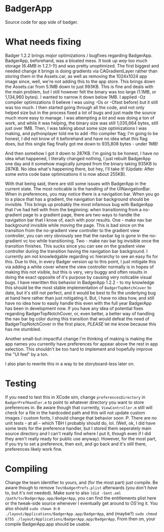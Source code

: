# BadgerApp
Source code for app side of badger.

# What needs fixing
Badger 1.2.2 brings *major* optimizations / bugfixes regarding BadgerApp. BadgerApp, beforehand, was a bloated mess. It took up *way* too much storage (6.4MB in 1.2.1-1!) and was pretty unoptimized. The first biggest and needed change it brings is doing gradients via CAGradientLayer rather than storing them in the Assets.car, as well as removing the 1024x1024 app image since, well, we're not adding this to the app store. This brings down the Assets.car from 5.1MB down to just 993KB. This is fine and deals with the main problem, but I still however felt the binary was too large (1.1MB, or 1,134,960 bytes). I wanted to narrow it down below 1MB. I applied -Oz compiler optimizations (I believe I was using -Os or -Ofast before) but it still was too much. I then started going through all the code, and not only helped size but in the process fixed a lot of bugs and just made the source much more easy to manage. I was attempting a *lot* and was doing a ton of work, and while it was helping, the binary size was still 1,035,664 bytes, still just over 1MB. Then, I was talking about some size optimizations I was making, and pythonplayer told me to add -flto compiler flag; I'm going to be honest, I did not know of it beforehand and have no idea what this flag does, but this single flag finally got me down to 935,808 bytes - under 1MB!

And then somehow I got it down to 287KB. I'm going to be honest, I have *no* idea what happened, I literally changed nothing, I just rebuilt BadgerApp one day and it somehow magically jumped from the binary taking 935KB to 287KB. No idea what's happening there, but hey, I'll take it! (Update: After some extra code base optimizations it is now about 255KB).

With that being said, there are still some issues with BadgerApp in the current state. The most noticable is the handling of the UINavigationBar. When in preferences, you may notice there is a navigation bar. When you go to a place that has a gradient, the navigation bar background should be invisible. This brings up probably the most infamous bug with BadgerApp that I've had hell with from the beginning: when transitioning from a no-gradient page to a gradient page, there are two ways to handle the navigation bar that I know of, each with poor results. One - make nav bar background invisible while moving the page. This is bad since on the transition from the no-gradient view controller to the gradient view controller, you can very obviously see that the navbar bg is gone in the no-gradient vc too while transitioning. Two - make nav bar bg invisible once the transition finishes. This sucks since you can see on the gradient view controller during the transition having the navigation bar background. I currently am not knowledgable regarding vc hierarchy to see an easy fix for this. Due to this, in every Badger version up to this point, I just mitigate this via adding a white cover where the view controller normally is in hopes of making this not visible, but this is very, very buggy and often results in doing the exact opposite of it's purpose by causing very noticable visual bugs. I have rewritten this behavior in BadgerApp 1.2.2 - to my knowledge this should be the most stable implementation of `BadgerTopNotchCover` to date, but it's still not perfect, and it would be best to fix the underlying bug at hand here rather than just mitigating it. But, I have no idea how, and still have no idea how to easily handle this even with the full year BadgerApp has been in development now. If you have any idea of potential fixes regarding BadgerTopNotchCover, or, even better, a better way of handling the nav bar bg color during this transition that would defeat the need of BadgerTopNotchCover in the first place, *PLEASE* let me know because this has me stumbled.

Another small-but-impactful change I'm thinking of making is making the app names you currently have preferences for appear above the rest in app selection. This shouldn't be too hard to implement and hopefully improve the "UI feel" by a ton.

I also plan to rewrite this in a way to be storyboard-less later on.

# Testing
If you need to test this in XCode sim, change `preferencesDirectory` in `BadgerPrefHandler.m` to point to whatever directory you want to store preferences in. Be aware though that currently, `ViewController.m` still will check for a file in the hardcoded path and this will not update custom images / custom fonts, I should change that behavior soon :P. There are no unit tests - at all - which TBH I probably should do, lol. (Well, ok, I did have some tests for the preference handler, but I stored them seperately main source directory and I can't really find where I put it, though even if I did they aren't really ready for public use anyway). However, for the most part, if you try to set a preference, then exit, and go back and it's still there, preferences likely work fine.

# Compiling
Change the team identifier to yours, and (for the most part) just compile. Be aware though to remove `TestBadgerPrefs.plist` afterwards (you don't *have* to, but it's not needed). Make sure to also `ldid -Sent.xml /path/to/BadgerApp.app/BadgerApp`, you can find the entitlements plist here or the tweak-side source whenever I eventually get around to OS'ing it. You also should `sudo chown 0:0 ./layout/Applications/BadgerApp.app/BadgerApp`, and (maybe?) `sudo chmod 6755 ./layout/Applications/BadgerApp.app/BadgerApp`. From then on, your compile BadgerApp.app should be usable.
